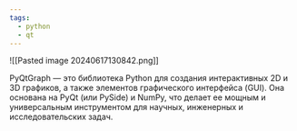 ```yaml
---
tags:
  - python
  - qt
---
```

![[Pasted image 20240617130842.png]]

PyQtGraph — это библиотека Python для создания интерактивных 2D и 3D графиков, а также элементов графического интерфейса (GUI). Она основана на PyQt (или PySide) и NumPy, что делает ее мощным и универсальным инструментом для научных, инженерных и исследовательских задач.